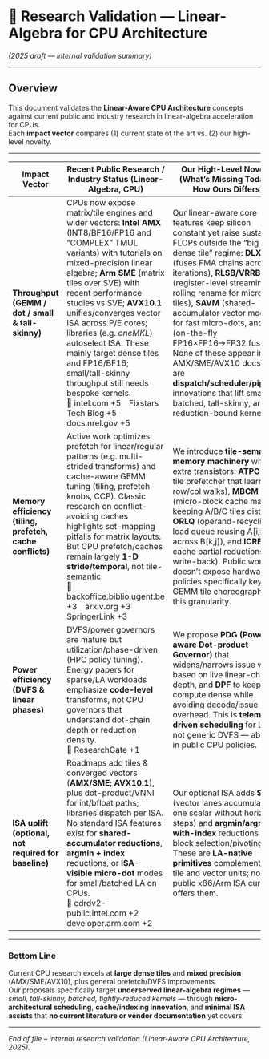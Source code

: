 # 🧩 Research Validation — Linear-Algebra for CPU Architecture  
*(2025 draft — internal validation summary)*  

---

## Overview
This document validates the **Linear-Aware CPU Architecture** concepts against current public and industry research in linear-algebra acceleration for CPUs.  
Each **impact vector** compares (1) current state of the art vs. (2) our high-level novelty.

---

| **Impact Vector** | **Recent Public Research / Industry Status (Linear-Algebra, CPU)** | **Our High-Level Novelty (What’s Missing Today & How Ours Differs)** |
|--------------------|--------------------------------------------------------------------|-----------------------------------------------------------------------|
| **Throughput (GEMM / dot / small & tall-skinny)** | CPUs now expose matrix/tile engines and wider vectors: **Intel AMX** (INT8/BF16/FP16 and “COMPLEX” TMUL variants) with tutorials on mixed-precision linear algebra; **Arm SME** (matrix tiles over SVE) with recent performance studies vs SVE; **AVX10.1** unifies/converges vector ISA across P/E cores; libraries (e.g. *oneMKL*) autoselect ISA. These mainly target dense tiles and FP16/BF16; small/tall-skinny throughput still needs bespoke kernels.<br/>🔗 intel.com +5 Fixstars Tech Blog +5 docs.nrel.gov +5 | Our linear-aware core features keep silicon constant yet raise sustained FLOPs outside the “big dense tile” regime: **DLX** (fuses FMA chains across iterations), **RLSB/VRRB** (register-level streaming & rolling rename for micro-tiles), **SAVM** (shared-accumulator vector mode) for fast micro-dots, and **DPF** (on-the-fly FP16×FP16→FP32 fusion). None of these appear in AMX/SME/AVX10 docs; they are **dispatch/scheduler/pipeline** innovations that lift small, batched, tall-skinny, and reduction-bound kernels. |
| **Memory efficiency (tiling, prefetch, cache conflicts)** | Active work optimizes prefetch for linear/regular patterns (e.g. multi-strided transforms) and cache-aware GEMM tuning (tiling, prefetch knobs, CCP). Classic research on conflict-avoiding caches highlights set-mapping pitfalls for matrix layouts. But CPU prefetch/caches remain largely **1-D stride/temporal**, not tile-semantic.<br/>🔗 backoffice.biblio.ugent.be +3 arxiv.org +3 SpringerLink +3 | We introduce **tile-semantic memory machinery** without extra transistors: **ATPC** (2-D tile prefetcher that learns row/col walks), **MBCM** (micro-block cache mapper keeping A/B/C tiles distinct), **ORLQ** (operand-recycling load queue reusing A[i,k] across B[k,j]), and **ICRE** (in-cache partial reductions on write-back). Public work doesn’t expose hardware policies specifically keyed to GEMM tile choreography at this granularity. |
| **Power efficiency (DVFS & linear phases)** | DVFS/power governors are mature but utilization/phase-driven (HPC policy tuning). Energy papers for sparse/LA workloads emphasize **code-level** transforms, not CPU governors that understand dot-chain depth or reduction density.<br/>🔗 ResearchGate +1 | We propose **PDG (Power-aware Dot-product Governor)** that widens/narrows issue width based on live linear-chain depth, and **DPF** to keep compute dense while avoiding decode/issue overhead. This is **telemetry-driven scheduling** for LA, not generic DVFS — absent in public CPU policies. |
| **ISA uplift (optional, not required for baseline)** | Roadmaps add tiles & converged vectors (**AMX/SME; AVX10.1**), plus dot-product/VNNI for int/bfloat paths; libraries dispatch per ISA. No standard ISA features exist for **shared-accumulator reductions**, **argmin + index** reductions, or **ISA-visible micro-dot** modes for small/batched LA on CPUs.<br/>🔗 cdrdv2-public.intel.com +2 developer.arm.com +2 | Our optional ISA adds **SAVM** (vector lanes accumulate to one scalar without horizontal steps) and **argmin/argmax-with-index** reductions for block selection/pivoting. These are **LA-native primitives** complementing tile and vector units; no public x86/Arm ISA currently offers them. |

---

### Bottom Line
Current CPU research excels at **large dense tiles** and **mixed precision** (AMX/SME/AVX10), plus general prefetch/DVFS improvements.  
Our proposals specifically target **underserved linear-algebra regimes** — *small, tall-skinny, batched, tightly-reduced kernels* — through **micro-architectural scheduling**, **cache/indexing innovation**, and **minimal ISA assists** that **no current literature or vendor documentation** yet covers.

---

*End of file – internal research validation (Linear-Aware CPU Architecture, 2025).*
